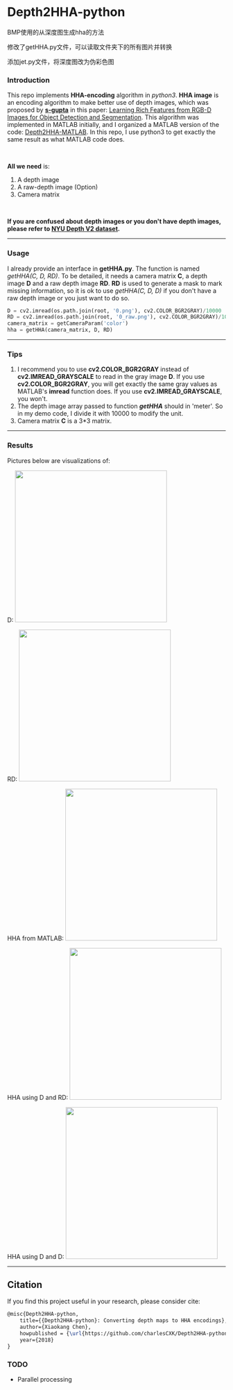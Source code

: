 # Depth2HHA-python
BMP使用的从深度图生成hha的方法

修改了getHHA.py文件，可以读取文件夹下的所有图片并转换

添加jet.py文件，将深度图改为伪彩色图

### Introduction

This repo implements **HHA-encoding** algorithm in *python3*. **HHA image** is an encoding algorithm to make better use of depth images, which was proposed by  **<a href='https://github.com/s-gupta'>s-gupta</a>** in this paper:  <a href='https://arxiv.org/pdf/1407.5736.pdf'>Learning Rich Features from RGB-D Images for Object Detection and Segmentation</a>. This algorithm was implemented in MATLAB initially, and I organized a MATLAB version of the code: <a href='https://github.com/charlesCXK/Depth2HHA'>Depth2HHA-MATLAB</a>. In this repo, I use python3 to get exactly the same result as what MATLAB code does.

<br>

**All we need** is: 

1. A depth image
2. A raw-depth image (Option)
3. Camera matrix

<br>

**If you are confused about depth images or you don't have depth images, please refer to <a href='https://cs.nyu.edu/~silberman/datasets/nyu_depth_v2.html'>NYU Depth V2 dataset</a>.**

---



### Usage

I already provide an interface in **getHHA.py**. The function is named *getHHA(C, D, RD)*. To be detailed, it needs a camera matrix **C**, a depth image **D** and a raw depth image **RD**. **RD** is used to generate a mask to mark missing information, so it is ok to use *getHHA(C, D, D)* if you don't have a raw depth image or you just want to do so.

```python
D = cv2.imread(os.path.join(root, '0.png'), cv2.COLOR_BGR2GRAY)/10000
RD = cv2.imread(os.path.join(root, '0_raw.png'), cv2.COLOR_BGR2GRAY)/10000
camera_matrix = getCameraParam('color')
hha = getHHA(camera_matrix, D, RD)
```

---



### Tips

1. I recommend you to use **cv2.COLOR_BGR2GRAY** instead of **cv2.IMREAD_GRAYSCALE** to read in the gray image **D**. If you use **cv2.COLOR_BGR2GRAY**, you will get exactly the same gray values as MATLAB's **imread** function does. If you use **cv2.IMREAD_GRAYSCALE**, you won't.
2. The depth image array passed to function ***getHHA*** should in 'meter'. So in my demo code, I divide it with 10000 to modify the unit.
3. Camera matrix **C** is a 3*3 matrix.

---



### Results

Pictures below are visualizations of:

D:
<img src='demo/0.png' width='350'>

RD:
<img src='demo/0_raw.png' width='350'>

HHA from MATLAB:
<img src='demo/matlab_hha.png' width='350'>

HHA using D and RD:
<img src='demo/hha.png' width='350'>

HHA using D and D:
<img src='demo/hha_complete.png' width='350'>

---



## Citation

If you find this project useful in your research, please consider cite:

```latex
@misc{Depth2HHA-python,
    title={{Depth2HHA-python}: Converting depth maps to HHA encodings},
    author={Xiaokang Chen},
    howpublished = {\url{https://github.com/charlesCXK/Depth2HHA-python}},
    year={2018}
}
```



### TODO

- Parallel processing

